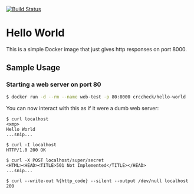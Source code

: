 [![Build Status](https://cloud.drone.io/api/badges/bic-harness/docker-hello-world/status.svg?ref=refs/heads/master)](https://cloud.drone.io/bic-harness/docker-hello-world)

Hello World
===========

This is a simple Docker image that just gives http responses on port 8000.


Sample Usage
------------

### Starting a web server on port 80

```bash
$ docker run -d --rm --name web-test -p 80:8000 crccheck/hello-world
```

You can now interact with this as if it were a dumb web server:

```
$ curl localhost
<xmp>
Hello World
...snip...
```

```
$ curl -I localhost
HTTP/1.0 200 OK
```

```
$ curl -X POST localhost/super/secret
<HTML><HEAD><TITLE>501 Not Implemented</TITLE></HEAD>
...snip...
```

```
$ curl --write-out %{http_code} --silent --output /dev/null localhost
200
```

